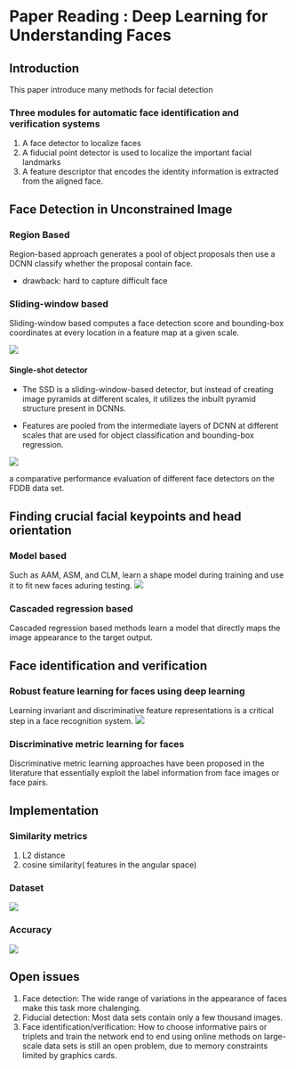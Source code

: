 # Paper Reading : Deep Learning for Understanding Faces

## Introduction
This paper introduce many methods for facial detection
###  Three modules for automatic face identification and verification systems
1. A face detector to localize faces
2. A fiducial point detector is used to localize the important facial landmarks
3. A feature descriptor that encodes the identity information is extracted from the aligned face.

## Face Detection in Unconstrained Image
### Region Based
Region-based approach generates a pool of object proposals then use a DCNN classify whether the proposal contain face.
* drawback:
    hard to capture difficult face 
### Sliding-window based
Sliding-window based computes a face detection score and bounding-box coordinates at every location in a feature map at a given scale.

![](https://i.imgur.com/gEBCQan.png)

#### Single-shot detector
* The SSD is a sliding-window-based detector, but instead of creating image pyramids at different scales, it utilizes the inbuilt pyramid structure present in DCNNs. 

* Features are pooled from the intermediate layers of DCNN at different scales that are used for object classification and bounding-box regression.

![](https://i.imgur.com/vIK37nl.png)

a comparative performance evaluation of different face detectors on the FDDB data set.

## Finding crucial facial keypoints and head orientation
### Model based
Such as AAM, ASM, and CLM, learn a shape model during training and use it to fit new faces aduring testing.
![](https://i.imgur.com/2SAR1xP.png)
### Cascaded regression based
Cascaded regression based methods learn a model that directly maps the image appearance to the target output.

## Face identification and verification
### Robust feature learning for faces using deep learning
Learning invariant and discriminative feature representations is a critical step in a face recognition system.
![](https://i.imgur.com/D0JEPga.png)

### Discriminative metric learning for faces
Discriminative metric learning approaches have been proposed in the literature that essentially exploit the label information from face images or face pairs.

## Implementation
###  Similarity metrics
 1. L2 distance
 2. cosine similarity( features in the angular space)
### Dataset
![](https://i.imgur.com/mDghO0b.png)

### Accuracy
![](https://i.imgur.com/Ij4tYgP.png)

## Open issues
1. Face detection: The wide range of variations in the appearance of faces make this task more chalenging.
2. Fiducial detection: Most data sets contain only a few thousand images.
3. Face identification/verification: How to choose informative pairs or triplets and train the network end to end using online methods on large-scale data sets is still an open problem, due to memory constraints limited by graphics cards.
